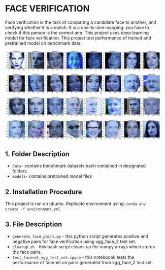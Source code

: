 # FACE VERIFICATION
Face verification is the task of comparing a candidate face to another, and verifying whether it is a match. It is a one-to-one mapping: you have to check if this person is the correct one. This project uses deep learning model for face verification. This project test performance of trained and pretrained model on benchmark data.

![Face Verification Image](https://github.com/itratrahman/face_verification/blob/experimental/image/IMAGE.png?raw=true)

## 1. Folder Description
- `data`- contains benchmark datasets each contained in designated folders.
- `models`- contains pretrained model files

## 2. Installation Procedure
This project is run on ubuntu. Replicate environment using: `conda env create -f environment.yml`

## 3. File Description
- `generate_face_pairs.py` - this python script generates positive and negative pairs for face verification using vgg_face_2 test set.
- `cleanup.sh` - this bash script cleans up the numpy arrays which stores the face pairs.
- `test_facenet_vgg_test_set.ipynb` - this noteboook tests the performance of facenet on pairs generated from vgg_face_2 test set.
